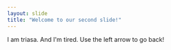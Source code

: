 ```yaml
---
layout: slide
title: "Welcome to our second slide!"
---
```

I am triasa. And I'm tired.
Use the left arrow to go back!
